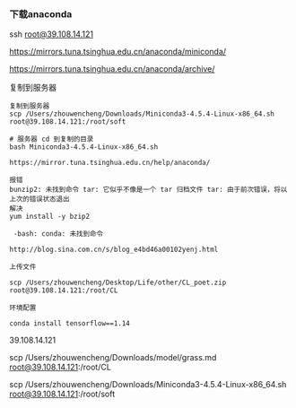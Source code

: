 ### 下载anaconda

ssh root@39.108.14.121

https://mirrors.tuna.tsinghua.edu.cn/anaconda/miniconda/

https://mirrors.tuna.tsinghua.edu.cn/anaconda/archive/

复制到服务器

```
复制到服务器
scp /Users/zhouwencheng/Downloads/Miniconda3-4.5.4-Linux-x86_64.sh root@39.108.14.121:/root/soft

# 服务器 cd 到复制的目录
bash Miniconda3-4.5.4-Linux-x86_64.sh

https://mirror.tuna.tsinghua.edu.cn/help/anaconda/
```





```
报错
bunzip2: 未找到命令 tar: 它似乎不像是一个 tar 归档文件 tar: 由于前次错误，将以上次的错误状态退出
解决
yum install -y bzip2
```

```
 -bash: conda: 未找到命令

http://blog.sina.com.cn/s/blog_e4bd46a00102yenj.html
```



```
上传文件

scp /Users/zhouwencheng/Desktop/Life/other/CL_poet.zip  root@39.108.14.121:/root/CL 
```



```
环境配置

conda install tensorflow==1.14

```



39.108.14.121



scp /Users/zhouwencheng/Downloads/model/grass.md root@39.108.14.121:/root/CL

scp /Users/zhouwencheng/Downloads/Miniconda3-4.5.4-Linux-x86_64.sh root@39.108.14.121:/root/soft